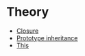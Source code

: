 <h1>Theory</h1>

<ul>
    <li>
        <a href="closure/01.md">Closure</a>
    </li>
    <li>
        <a href="prototype_inheritance/01.md">Prototype inheritance</a>
    </li>
    <li>
        <a href="this/01.md">This</a>
    </li>
</ul>

